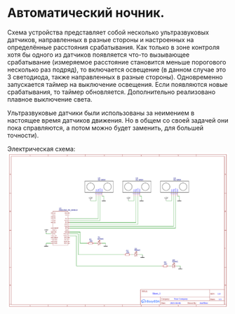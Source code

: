 
# Автоматический ночник.

Схема устройства представляет собой несколько ультразвуковых датчиков, направленных в разные стороны и настроенных на определённые расстояния срабатывания. Как только в зоне контроля хотя бы одного из датчиков появляется что-то вызывающее срабатывание (измеряемое расстояние становится меньше порогового несколько раз подряд), то включается освещение (в данном случае это 3 светодиода, также направленных в разные стороны). Одновременно запускается таймер на выключение освещения. Если появляются новые срабатывания, то таймер обновляется. Дополнительно реализовано плавное выключение света.

Ультразвуковые датчики были использованы за неимением в настоящее время датчиков движения. Но в общем со своей задачей они пока справляются, а потом можно будет заменить, для большей точности).

Электрическая схема:
![Schematic_auto_night_light_2021-04-06](/Schematic_auto_night_light_2021-04-06.png "Schematic_auto_night_light_2021-04-06")
